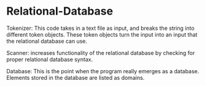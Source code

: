 # Relational-Database

Tokenizer: This code takes in a text file as input, and breaks the string into different token objects. These token objects turn the input into an input that the relational database can use. 

Scanner: increases functionality of the relational database by checking for proper relational database syntax. 

Database: This is the point when the program really emerges as a database. Elements stored in the database are listed as domains. 
